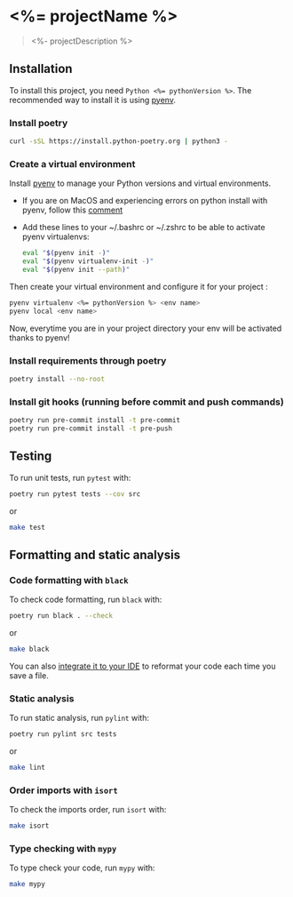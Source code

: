 # <%= projectName %>

> <%- projectDescription %>

## Installation

To install this project, you need `Python <%= pythonVersion %>`.
The recommended way to install it is using [pyenv](https://github.com/pyenv/pyenv).

### Install poetry

```bash
curl -sSL https://install.python-poetry.org | python3 -
```
### Create a virtual environment 

Install [pyenv](https://github.com/pyenv/pyenv) to manage your Python versions and virtual environments.
- If you are on MacOS and experiencing errors on python install with pyenv, follow this [comment](https://github.com/pyenv/pyenv/issues/1740#issuecomment-738749988)
- Add these lines to your ~/.bashrc or ~/.zshrc to be able to activate pyenv virtualenvs:

    ```bash
    eval "$(pyenv init -)"
    eval "$(pyenv virtualenv-init -)"
    eval "$(pyenv init --path)"
    ```

Then create your virtual environment and configure it for your project :

```bash
pyenv virtualenv <%= pythonVersion %> <env name>
pyenv local <env name>
```
Now, everytime you are in your project directory your env will be activated thanks to pyenv!
### Install requirements through poetry

```bash
poetry install --no-root
```

### Install git hooks (running before commit and push commands)

```bash
poetry run pre-commit install -t pre-commit
poetry run pre-commit install -t pre-push
```

## Testing

To run unit tests, run `pytest` with:
```bash
poetry run pytest tests --cov src
```
or
```bash
make test
```

## Formatting and static analysis

### Code formatting with `black`

To check code formatting, run `black` with:
```bash
poetry run black . --check
```
or
```bash
make black
```

You can also [integrate it to your IDE](https://black.readthedocs.io/en/stable/integrations/editors.html) to reformat
your code each time you save a file.

### Static analysis

To run static analysis, run `pylint` with:
```bash
poetry run pylint src tests
```
or
```bash
make lint
```

### Order imports with `isort`

To check the imports order, run `isort` with:
```bash
make isort
```

### Type checking with `mypy`

To type check your code, run `mypy` with:
```bash
make mypy
```
